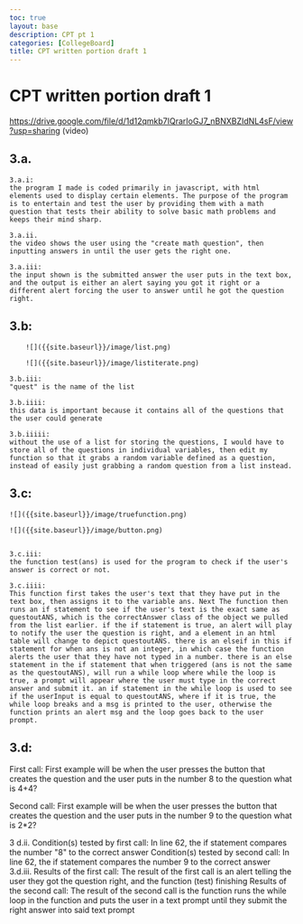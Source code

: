 ```yaml
---
toc: true
layout: base
description: CPT pt 1
categories: [CollegeBoard]
title: CPT written portion draft 1
---
```


# CPT written portion draft 1

https://drive.google.com/file/d/1d12qmkb7IQrarIoGJ7_nBNXBZIdNL4sF/view?usp=sharing (video)

## 3.a.
    
    3.a.i:
    the program I made is coded primarily in javascript, with html elements used to display certain elements. The purpose of the program is to entertain and test the user by providing them with a math question that tests their ability to solve basic math problems and keeps their mind sharp.

    3.a.ii.
    the video shows the user using the "create math question", then inputting answers in until the user gets the right one.

    3.a.iii:
    the input shown is the submitted answer the user puts in the text box, and the output is either an alert saying you got it right or a different alert forcing the user to answer until he got the question right.

## 3.b:
    
        ![]({{site.baseurl}}/image/list.png)

        ![]({{site.baseurl}}/image/listiterate.png)

    3.b.iii:
    "quest" is the name of the list
    
    3.b.iiii:
    this data is important because it contains all of the questions that the user could generate
    
    3.b.iiiii:
    without the use of a list for storing the questions, I would have to store all of the questions in individual variables, then edit my function so that it grabs a random variable defined as a question, instead of easily just grabbing a random question from a list instead.


## 3.c:
    
    ![]({{site.baseurl}}/image/truefunction.png)

    ![]({{site.baseurl}}/image/button.png)


    3.c.iii:
    the function test(ans) is used for the program to check if the user's answer is correct or not. 
    
    3.c.iiii:
    This function first takes the user's text that they have put in the text box, then assigns it to the variable ans. Next The function then runs an if statement to see if the user's text is the exact same as questoutANS, which is the correctAnswer class of the object we pulled from the list earlier. if the if statement is true, an alert will play to notify the user the question is right, and a element in an html table will change to depict questoutANS. there is an elseif in this if statement for when ans is not an integer, in which case the function alerts the user that they have not typed in a number. there is an else statement in the if statement that when triggered (ans is not the same as the questoutANS), will run a while loop where while the loop is true, a prompt will appear where the user must type in the correct answer and submit it. an if statement in the while loop is used to see if the userInput is equal to questoutANS, where if it is true, the while loop breaks and a msg is printed to the user, otherwise the function prints an alert msg and the loop goes back to the user prompt.

## 3.d:

First call:
First example will be when the user presses the button that creates the question and the user puts in the number 8 to the question what is 4+4?

Second call:
First example will be when the user presses the button that creates the question and the user puts in the number 9 to the question what is 2*2?

3 d.ii.
Condition(s) tested by first call:
In line 62, the if statement compares the number "8" to the correct answer
Condition(s) tested by second call:
In line 62, the if statement compares the number 9 to the correct answer
3.d.iii.
Results of the first call:
The result of the first call is an alert telling the user they got the question right, and the function (test) finishing
Results of the second call:
The result of the second call is the function runs the while loop in the function and puts the user in a text prompt until they submit the right answer into said text prompt

